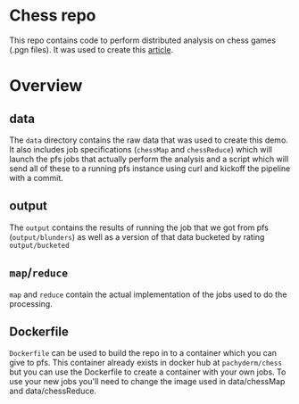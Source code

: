 # Chess repo
This repo contains code to perform distributed analysis on chess games (.pgn files).
It was used to create this [article](https://medium.com/@jdoliner/when-grandmasters-blunder-a819860b883d).

# Overview
## data
The `data` directory contains the raw data that was used to create this demo.
It also includes job specifications (`chessMap` and `chessReduce`)  which will
launch the pfs jobs that actually perform the analysis and a script which will
send all of these to a running pfs instance using curl and kickoff the pipeline
with a commit.

## output
The `output` contains the results of running the job that we got from pfs
(`output/blunders`) as well as a version of that data bucketed by rating
`output/bucketed`

## `map`/`reduce`
`map` and `reduce` contain the actual implementation of the jobs used to do the
processing.

## Dockerfile
`Dockerfile` can be used to build the repo in to a container which you can give
to pfs. This container already exists in docker hub at `pachyderm/chess` but
you can use the Dockerfile to create a container with your own jobs. To use
your new jobs you'll need to change the image used in data/chessMap and
data/chessReduce.

